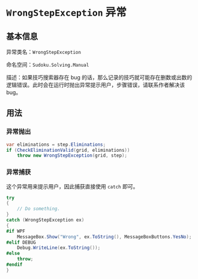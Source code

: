 ﻿# `WrongStepException` 异常
## 基本信息

异常类名：`WrongStepException`

命名空间：`Sudoku.Solving.Manual`

描述：如果技巧搜索器存在 bug 的话，那么记录的技巧就可能存在删数或出数的逻辑错误。此时会在运行时抛出异常提示用户，步骤错误，请联系作者解决该 bug。

## 用法

### 异常抛出

```csharp
var eliminations = step.Eliminations;
if (CheckEliminationValid(grid, eliminations))
    throw new WrongStepException(grid, step);
```

### 异常捕获

这个异常用来提示用户，因此捕获直接使用 `catch` 即可。

```csharp
try
{
    // Do something.
}
catch (WrongStepException ex)
{
#if WPF
    MessageBox.Show("Wrong", ex.ToString(), MessageBoxButtons.YesNo);
#elif DEBUG
    Debug.WriteLine(ex.ToString());
#else
    throw;
#endif
}
```